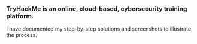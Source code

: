 ### TryHackMe is an online, cloud-based, cybersecurity training platform.
I have documented my step-by-step solutions and screenshots to illustrate the process.
